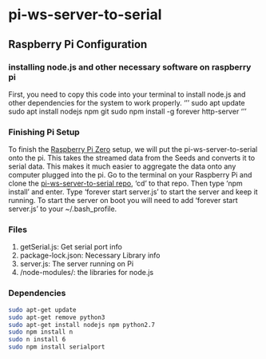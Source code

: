 # pi-ws-server-to-serial

## Raspberry Pi Configuration
### installing node.js and other necessary software on raspberry pi
First, you need to copy this code into your terminal to install node.js and other dependencies for the system to work properly. 
‘’’
sudo apt update
sudo apt install nodejs npm git
sudo npm install -g forever http-server
‘’’


### Finishing Pi Setup
To finish the [Raspberry Pi Zero](https://www.raspberrypi.com/products/raspberry-pi-zero/) setup, we will put the pi-ws-server-to-serial onto the pi. This takes the streamed data from the Seeds and  converts it to serial data. This makes it much easier to aggregate the data onto any computer plugged into the pi. Go to the terminal on your Raspberry Pi and clone the [pi-ws-server-to-serial repo](https://github.com/Mesquite-Mocap/pi-ws-server-to-serial), ‘cd’ to that repo. Then type ‘npm install’ and enter. Type ‘forever start server.js’ to start the server and keep it running. To start the server on boot you will need to add ‘forever start server.js’ to your ~/.bash_profile.

### Files 

1. getSerial.js: Get serial port info 
2. package-lock.json: Necessary Library info 
3. server.js: The server running on Pi
4. /node-modules/: the libraries for node.js 

### Dependencies

```sh
sudo apt-get update
sudo apt-get remove python3
sudo apt-get install nodejs npm python2.7
sudo npm install n
sudo n install 6
sudo npm install serialport

```
